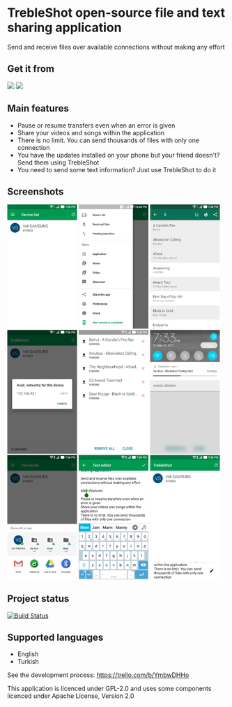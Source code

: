 # TrebleShot open-source file and text sharing application
Send and receive files over available connections without making any effort

## Get it from
[<img src="https://f-droid.org/badge/get-it-on.png" width="160">](https://f-droid.org/repository/browse/?fdfilter=TrebleShot&fdid=com.genonbeta.TrebleShot) [<img src="https://play.google.com/intl/en_us/badges/images/badge_new.png" width="160">](https://play.google.com/store/apps/details?id=com.genonbeta.TrebleShot)

## Main features
* Pause or resume transfers even when an error is given
* Share your videos and songs within the application
* There is no limit. You can send thousands of files with only one connection
* You have the updates installed on your phone but your friend doesn't? Send them using TrebleShot
* You need to send some text information? Just use TrebleShot to do it

## Screenshots
[<img src="screenshots/screenshot_1.png" width=160>](screenshots/screenshot_1.png)
[<img src="screenshots/screenshot_2.png" width=160>](screenshots/screenshot_2.png)
[<img src="screenshots/screenshot_3.png" width=160>](screenshots/screenshot_3.png)
[<img src="screenshots/screenshot_4.png" width=160>](screenshots/screenshot_4.png)
[<img src="screenshots/screenshot_5.png" width=160>](screenshots/screenshot_5.png)
[<img src="screenshots/screenshot_6.png" width=160>](screenshots/screenshot_6.png)
[<img src="screenshots/screenshot_7.png" width=160>](screenshots/screenshot_7.png)
[<img src="screenshots/screenshot_8.png" width=160>](screenshots/screenshot_8.png)
[<img src="screenshots/screenshot_9.png" width=160>](screenshots/screenshot_9.png)

## Project status
[![Build Status](https://travis-ci.org/genonbeta/TrebleShot.svg)](https://travis-ci.org/genonbeta/TrebleShot)

## Supported languages
* English
* Turkish

See the development process: https://trello.com/b/YmbwDHHo

This application is licenced under GPL-2.0 and uses some components licenced under Apache License, Version 2.0
